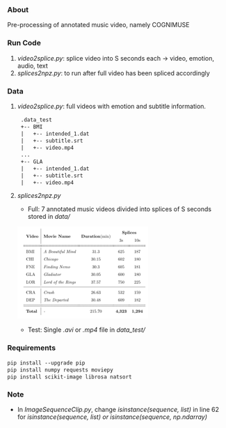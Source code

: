 
### About
Pre-processing of annotated music video, namely COGNIMUSE

### Run Code
1. *video2splice.py*: splice video into S seconds each -> video, emotion, audio, text
2. *splices2npz.py*: to run after full video has been spliced accordingly

### Data
1. *video2splice.py*: full videos with emotion and subtitle information.

        .data_test
        +-- BMI
        |   +-- intended_1.dat
        |   +-- subtitle.srt
        |   +-- video.mp4
        ...
        +-- GLA
        |   +-- intended_1.dat
        |   +-- subtitle.srt
        |   +-- video.mp4 
    
2. *splices2npz.py*
    * Full: 7 annotated music videos divided into splices of S seconds stored in *data/*
    <p align="left">
    <img src="https://github.com/gcunhase/AnnotatedMV-PreProcessing/blob/master/assets/dataset.png" width="300" alt="Dataset">
    </p>
    
    * Test: Single *.avi* or *.mp4* file in *data_test/*

### Requirements
```
pip install --upgrade pip
pip install numpy requests moviepy
pip install scikit-image librosa natsort
```

### Note
* In *ImageSequenceClip.py*, change *isinstance(sequence, list)* in line 62 for *isinstance(sequence, list) or isinstance(sequence, np.ndarray)*
